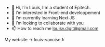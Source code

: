 - 👋 Hi, I’m Louis, I'm a student of Epitech.
- 👀 I’m interested in Front-end developpement 
- 🌱 I’m currently learning Next JS
- 💞️ I’m looking to collaborate with you
- 📫 How to reach me louisv.digit@gmail.com

My website -> louis-vanoise.fr
<!---
LouisDigit/LouisDigit is a ✨ special ✨ repository because its `README.md` (this file) appears on your GitHub profile.
You can click the Preview link to take a look at your changes.
--->

